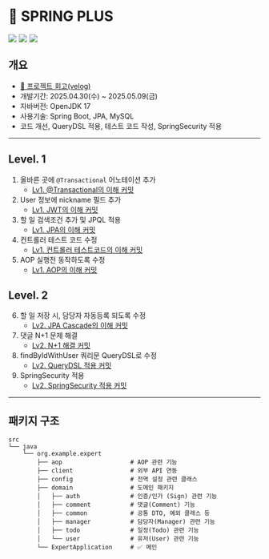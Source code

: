 # 🚀 SPRING PLUS
<div style="display: flex; gap: 5px;">
<img src="https://img.shields.io/badge/Spring_Boot-6DB33F?style=for-the-badge&logo=spring-boot&logoColor=white"/>
<img src="https://img.shields.io/badge/MySQL-005C84?style=for-the-badge&logo=mysql&logoColor=white"/>
<img src="https://img.shields.io/badge/Postman-FF6C37?style=for-the-badge&logo=Postman&logoColor=white" />
</div>

##  개요
- [📌 프로젝트 회고(velog)](https://velog.io/@wannabeing/%ED%9A%8C%EA%B3%A0-%ED%94%8C%EB%9F%AC%EC%8A%A4-%EA%B3%BC%EC%A0%9C-%ED%9A%8C%EA%B3%A0)
- 개발기간: 2025.04.30(수) ~ 2025.05.09(금)
- 자바버전: OpenJDK 17
- 사용기술: Spring Boot, JPA, MySQL
- 코드 개선, QueryDSL 적용, 테스트 코드 작성, SpringSecurity 적용

---

## Level. 1
1. 올바른 곳에 `@Transactional` 어노테이션 추가
    - [Lv1. @Transactional의 이해 커밋](https://github.com/wannabeing/sparta-spring-plus/commit/769d0cdc210f3d0dc5b60308ad61af0b7f01e38f)
2. User 정보에 nickname 필드 추가
    - [Lv1. JWT의 이해 커밋](https://github.com/wannabeing/sparta-spring-plus/commit/47f9f0b88b30de378314241b9323f20c93f723b9)
3. 할 일 검색조건 추가 및 JPQL 적용
    - [Lv1. JPA의 이해 커밋](https://github.com/wannabeing/sparta-spring-plus/commit/4ed10450e57da74a4a85f8fa51279af37532b7f4)
4. 컨트롤러 테스트 코드 수정
   - [Lv1. 컨트롤러 테스트코드의 이해 커밋](https://github.com/wannabeing/sparta-spring-plus/commit/f2233c4670dc1e45892dbbedad391e1beb3dd3dc)
5. AOP 실행전 동작하도록 수정
   - [Lv1. AOP의 이해 커밋](https://github.com/wannabeing/sparta-spring-plus/commit/7519e014cd1ce496b57921167c34d4d8a54bb5dd)

## Level. 2 
6. 할 일 저장 시, 담당자 자동등록 되도록 수정
   - [Lv2. JPA Cascade의 이해 커밋](https://github.com/wannabeing/sparta-spring-plus/commit/a61d95ce01424e6a37e87fbaca09e34a02013246)
7. 댓글 N+1 문제 해결
   - [Lv2. N+1 해결 커밋](https://github.com/wannabeing/sparta-spring-plus/commit/860acb0eba026d3469f9cd891ac18b4cfdcc9fe4)
8. findByIdWithUser 쿼리문 QueryDSL로 수정
   - [Lv2. QueryDSL 적용 커밋](https://github.com/wannabeing/sparta-spring-plus/commit/1d75738d610fae755562d38add8c822e2f59bac2)
9. SpringSecurity 적용
   - [Lv2. SpringSecurity 적용 커밋](https://github.com/wannabeing/sparta-spring-plus/commit/d13ff181aafe191bbbc95ece0f63cab708c86632)
---

## 패키지 구조
```
src
└── java
    └── org.example.expert
        ├── aop                   # AOP 관련 기능
        ├── client                # 외부 API 연동
        ├── config                # 전역 설정 관련 클래스
        ├── domain                # 도메인 패키지
        │   ├── auth              # 인증/인가 (Sign) 관련 기능
        │   ├── comment           # 댓글(Comment) 기능
        │   ├── common            # 공통 DTO, 예외 클래스 등
        │   ├── manager           # 담당자(Manager) 관련 기능
        │   ├── todo              # 일정(Todo) 관련 기능
        │   └── user              # 유저(User) 관련 기능
        └── ExpertApplication     # ✅ 메인
```